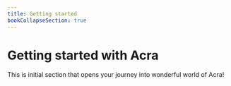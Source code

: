 ```yaml
---
title: Getting started
bookCollapseSection: true
---
```


# Getting started with Acra

This is initial section that opens your journey into wonderful world of Acra!